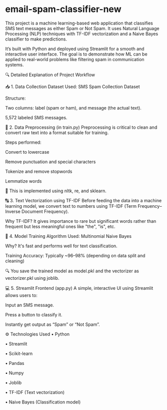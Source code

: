 # email-spam-classifier-new
This project is a machine learning-based web application that classifies SMS text messages as either Spam or Not Spam. It uses Natural Language Processing (NLP) techniques with TF-IDF vectorization and a Naive Bayes classifier to make predictions.

It’s built with Python and deployed using Streamlit for a smooth and interactive user interface. The goal is to demonstrate how ML can be applied to real-world problems like filtering spam in communication systems.

🔍 Detailed Explanation of Project Workflow

📥 1. Data Collection
Dataset Used: SMS Spam Collection Dataset

Structure:

Two columns: label (spam or ham), and message (the actual text).

5,572 labeled SMS messages.

🧹 2. Data Preprocessing (in train.py)
Preprocessing is critical to clean and convert raw text into a format suitable for training.

Steps performed:

Convert to lowercase

Remove punctuation and special characters

Tokenize and remove stopwords

Lemmatize words

📄 This is implemented using nltk, re, and sklearn.

🔠 3. Text Vectorization using TF-IDF
Before feeding the data into a machine learning model, we convert text to numbers using TF-IDF (Term Frequency–Inverse Document Frequency).

Why TF-IDF?
It gives importance to rare but significant words rather than frequent but less meaningful ones like "the", "is", etc.

🤖 4. Model Training
Algorithm Used: Multinomial Naive Bayes

Why? It's fast and performs well for text classification.

Training Accuracy: Typically ~96–98% (depending on data split and cleaning)

🔍 You save the trained model as model.pkl and the vectorizer as vectorizer.pkl using joblib.

💻 5. Streamlit Frontend (app.py)
A simple, interactive UI using Streamlit allows users to:

Input an SMS message.

Press a button to classify it.

Instantly get output as “Spam” or “Not Spam”.

⚙️ Technologies Used
 • Python

 • Streamlit

 • Scikit-learn

 • Pandas

 • Numpy

 • Joblib

 • TF-IDF (Text vectorization)

 • Naive Bayes (Classification model)
